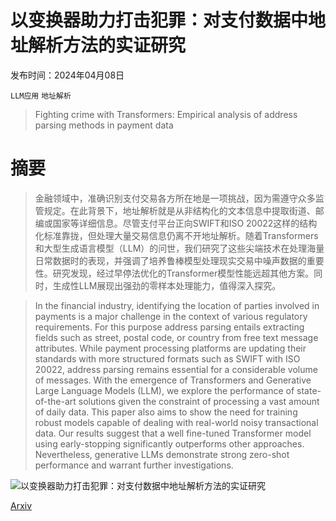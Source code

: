 # 以变换器助力打击犯罪：对支付数据中地址解析方法的实证研究

发布时间：2024年04月08日

`LLM应用` `地址解析`

> Fighting crime with Transformers: Empirical analysis of address parsing methods in payment data

# 摘要

> 金融领域中，准确识别支付交易各方所在地是一项挑战，因为需遵守众多监管规定。在此背景下，地址解析就是从非结构化的文本信息中提取街道、邮编或国家等详细信息。尽管支付平台正向SWIFT和ISO 20022这样的结构化标准靠拢，但处理大量交易信息仍离不开地址解析。随着Transformers和大型生成语言模型（LLM）的问世，我们研究了这些尖端技术在处理海量日常数据时的表现，并强调了培养鲁棒模型处理现实交易中噪声数据的重要性。研究发现，经过早停法优化的Transformer模型性能远超其他方案。同时，生成性LLM展现出强劲的零样本处理能力，值得深入探究。

> In the financial industry, identifying the location of parties involved in payments is a major challenge in the context of various regulatory requirements. For this purpose address parsing entails extracting fields such as street, postal code, or country from free text message attributes. While payment processing platforms are updating their standards with more structured formats such as SWIFT with ISO 20022, address parsing remains essential for a considerable volume of messages. With the emergence of Transformers and Generative Large Language Models (LLM), we explore the performance of state-of-the-art solutions given the constraint of processing a vast amount of daily data. This paper also aims to show the need for training robust models capable of dealing with real-world noisy transactional data. Our results suggest that a well fine-tuned Transformer model using early-stopping significantly outperforms other approaches. Nevertheless, generative LLMs demonstrate strong zero-shot performance and warrant further investigations.

![以变换器助力打击犯罪：对支付数据中地址解析方法的实证研究](../../../paper_images/2404.05632/learning_curve.jpeg)

[Arxiv](https://arxiv.org/abs/2404.05632)